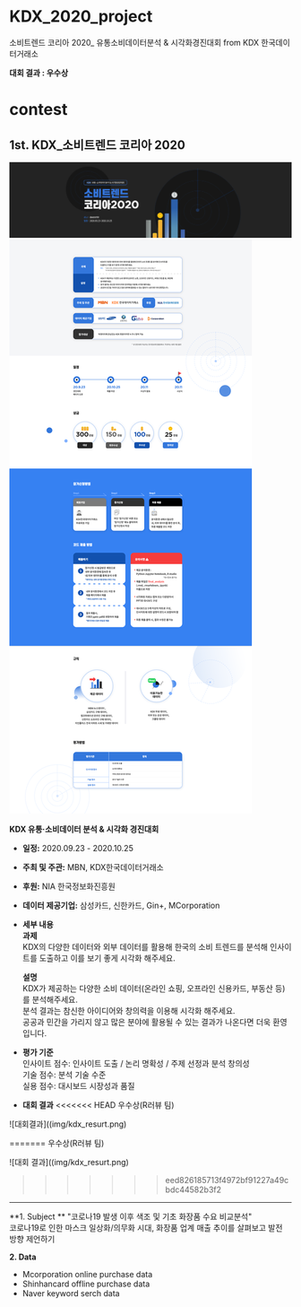 # KDX_2020_project
소비트렌드 코리아 2020_ 유통소비데이터분석 &amp; 시각화경진대회 from KDX 한국데이터거래소  

**대회 결과 : 우수상**

# contest


## 1st. KDX_소비트렌드 코리아 2020   
![img_kdx1](img/kdx_event1.png)  
![img_kdx2](img/kdx_event2.png)  

**KDX 유통·소비데이터 분석 & 시각화 경진대회**  
- **일정:** 2020.09.23 - 2020.10.25  
- **주최 및 주관:** MBN, KDX한국데이터거래소  
- **후원:** NIA 한국정보화진흥원
- **데이터 제공기업:** 삼성카드, 신한카드, Gin+, MCorporation  

- **세부 내용**  
  **과제**  
KDX의 다양한 데이터와 외부 데이터를 활용해 한국의 소비 트렌드를 분석해 인사이트를 도출하고 이를 보기 좋게 시각화 해주세요.

  **설명**  
KDX가 제공하는 다양한 소비 데이터(온라인 쇼핑, 오프라인 신용카드, 부동산 등)를 분석해주세요.  
분석 결과는 참신한 아이디어와 창의력을 이용해 시각화 해주세요.  
공공과 민간을 가리지 않고 많은 분야에 활용될 수 있는 결과가 나온다면 더욱 환영입니다.  

- **평가 기준**  
  인사이트 점수: 인사이트 도출 / 논리 명확성 / 주제 선정과 분석 창의성  
  기술 점수: 분석 기술 수준  
  실용 점수: 대시보드 시장성과 품질  
  
- **대회 결과** 
<<<<<<< HEAD
우수상(R러뷰 팀)   


![대회결과]((img/kdx_resurt.png)   

=======
우수상(R러뷰 팀)  

![대회 결과]((img/kdx_resurt.png)  
>>>>>>> eed826185713f4972bf91227a49cbdc44582b3f2

---

**1. Subject  **
"코로나19 발생 이후 색조 및 기초 화장품 수요 비교분석"  
코로나19로 인한 마스크 일상화/의무화 시대, 화장품 업계 매출 추이를 살펴보고 발전 방향 제언하기 

**2. Data**
- Mcorporation online purchase data    
- Shinhancard offline purchase data  
- Naver keyword serch data



